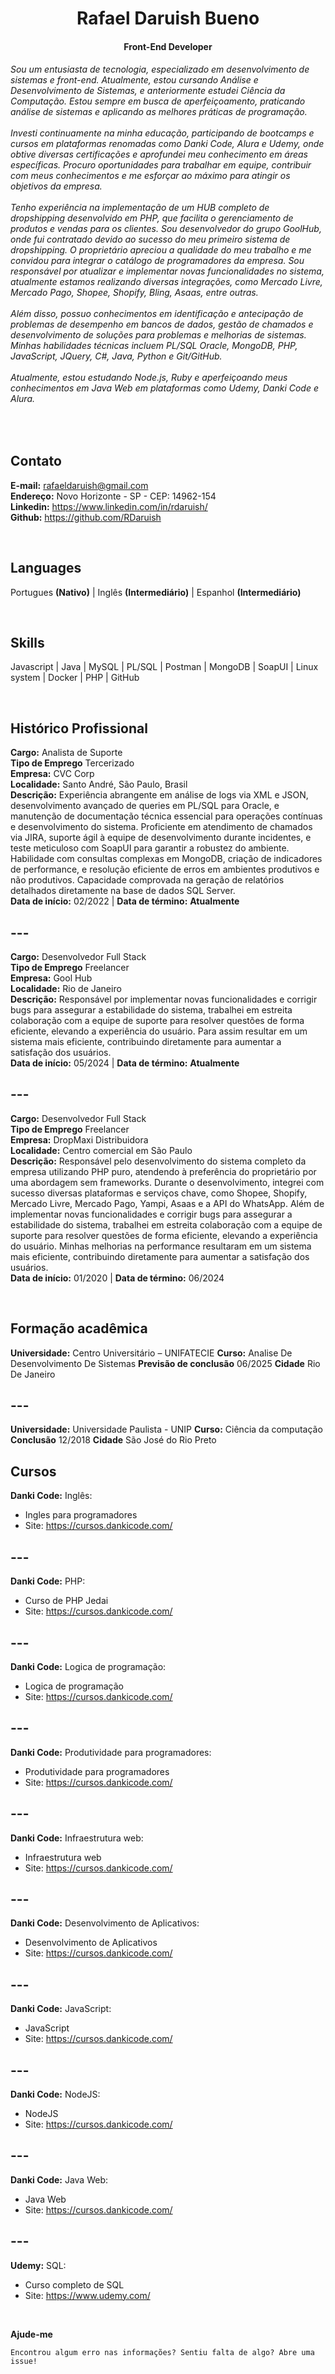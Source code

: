 <h1 align="center">Rafael Daruish Bueno</h1>
<h4 align="center">Front-End Developer</h4>

###### Sou um entusiasta de tecnologia, especializado em desenvolvimento de sistemas e front-end. Atualmente, estou cursando Análise e Desenvolvimento de Sistemas, e anteriormente estudei Ciência da Computação. Estou sempre em busca de aperfeiçoamento, praticando análise de sistemas e aplicando as melhores práticas de programação.<br><br>Investi continuamente na minha educação, participando de bootcamps e cursos em plataformas renomadas como Danki Code, Alura e Udemy, onde obtive diversas certificações e aprofundei meu conhecimento em áreas específicas. Procuro oportunidades para trabalhar em equipe, contribuir com meus conhecimentos e me esforçar ao máximo para atingir os objetivos da empresa.<br><br>Tenho experiência na implementação de um HUB completo de dropshipping desenvolvido em PHP, que facilita o gerenciamento de produtos e vendas para os clientes. Sou desenvolvedor do grupo GoolHub, onde fui contratado devido ao sucesso do meu primeiro sistema de dropshipping. O proprietário apreciou a qualidade do meu trabalho e me convidou para integrar o catálogo de programadores da empresa. Sou responsável por atualizar e implementar novas funcionalidades no sistema, atualmente estamos realizando diversas integrações, como Mercado Livre, Mercado Pago, Shopee, Shopify, Bling, Asaas, entre outras.<br><br>Além disso, possuo conhecimentos em identificação e antecipação de problemas de desempenho em bancos de dados, gestão de chamados e desenvolvimento de soluções para problemas e melhorias de sistemas. Minhas habilidades técnicas incluem PL/SQL Oracle, MongoDB, PHP, JavaScript, JQuery, C#, Java, Python e Git/GitHub.<br><br> Atualmente, estou estudando Node.js, Ruby e aperfeiçoando meus conhecimentos em Java Web em plataformas como Udemy, Danki Code e Alura.
<br>

## Contato
  **E-mail:** rafaeldaruish@gmail.com <br>
  **Endereço:** Novo Horizonte - SP - CEP: 14962-154 <br>
  **Linkedin:** <a href="https://www.linkedin.com/in/rdaruish/">https://www.linkedin.com/in/rdaruish/</a> <br>
  **Github:**   <a href="https://github.com/RDaruish"> https://github.com/RDaruish </a>


<br>

## Languages
Portugues **(Nativo)** |
Inglês **(Intermediário)** | 
Espanhol **(Intermediário)**

<br>

## Skills
Javascript |
Java | 
MySQL | 
PL/SQL | 
Postman |
MongoDB |
SoapUI |
Linux system |
Docker |
PHP |
GitHub

<br>

## Histórico Profissional
**Cargo:** Analista de Suporte <br>
**Tipo de Emprego** Tercerizado <br>
**Empresa:** CVC Corp <br>
**Localidade:** Santo André, São Paulo, Brasil <br>
**Descrição:** Experiência abrangente em análise de logs via XML e JSON, desenvolvimento avançado de queries em PL/SQL para Oracle, e manutenção de documentação técnica essencial para operações contínuas e desenvolvimento do sistema. Proficiente em atendimento de chamados via JIRA, suporte ágil à equipe de desenvolvimento durante incidentes, e teste meticuloso com SoapUI para garantir a robustez do ambiente. Habilidade com consultas complexas em MongoDB, criação de indicadores de performance, e resolução eficiente de erros em ambientes produtivos e não produtivos. Capacidade comprovada na geração de relatórios detalhados diretamente na base de dados SQL Server.<br>
**Data de início:** 02/2022 | **Data de término:** **Atualmente** 

## ---
**Cargo:** Desenvolvedor Full Stack <br>
**Tipo de Emprego** Freelancer <br>
**Empresa:** Gool Hub<br>
**Localidade:** Rio de Janeiro <br>
**Descrição:** Responsável por implementar novas funcionalidades e corrigir bugs para assegurar a estabilidade do sistema, trabalhei em estreita colaboração com a equipe de suporte para resolver questões de forma eficiente, elevando a experiência do usuário. Para assim resultar em um sistema mais eficiente, contribuindo diretamente para aumentar a satisfação dos usuários. <br>
**Data de início:** 05/2024 | **Data de término:** **Atualmente**


## ---
**Cargo:** Desenvolvedor Full Stack <br>
**Tipo de Emprego** Freelancer <br>
**Empresa:** DropMaxi Distribuidora <br>
**Localidade:** Centro comercial em São Paulo <br>
**Descrição:** Responsável pelo desenvolvimento do sistema completo da empresa utilizando PHP puro, atendendo à preferência do proprietário por uma abordagem sem frameworks. Durante o desenvolvimento, integrei com sucesso diversas plataformas e serviços chave, como Shopee, Shopify, Mercado Livre, Mercado Pago, Yampi, Asaas e a API do WhatsApp. Além de implementar novas funcionalidades e corrigir bugs para assegurar a estabilidade do sistema, trabalhei em estreita colaboração com a equipe de suporte para resolver questões de forma eficiente, elevando a experiência do usuário. Minhas melhorias na performance resultaram em um sistema mais eficiente, contribuindo diretamente para aumentar a satisfação dos usuários. <br>
**Data de início:** 01/2020 | **Data de término:** 06/2024 

<br>


## Formação acadêmica 
**Universidade:** Centro Universitário – UNIFATECIE
**Curso:** Analise De Desenvolvimento De Sistemas
**Previsão de conclusão** 06/2025
**Cidade** Rio De Janeiro

## ---
**Universidade:** Universidade Paulista - UNIP
**Curso:** Ciência da computação
**Conclusão** 12/2018
**Cidade** São José do Rio Preto

## Cursos
**Danki Code:** Inglês:
 * Ingles para programadores
 * Site: https://cursos.dankicode.com/

 ## ---

 **Danki Code:** PHP:
 * Curso de PHP Jedai
 * Site: https://cursos.dankicode.com/

 ## ---

 **Danki Code:** Logica de programação:
 * Logica de programação
 * Site: https://cursos.dankicode.com/

 ## ---

 **Danki Code:** Produtividade para programadores:
 * Produtividade para programadores
 * Site: https://cursos.dankicode.com/

 ## ---

 **Danki Code:** Infraestrutura web:
 * Infraestrutura web
 * Site: https://cursos.dankicode.com/

 ## ---

 **Danki Code:** Desenvolvimento de Aplicativos:
 * Desenvolvimento de Aplicativos
 * Site: https://cursos.dankicode.com/

 ## ---

 **Danki Code:** JavaScript:
 * JavaScript
 * Site: https://cursos.dankicode.com/
   
 ## ---

 **Danki Code:** NodeJS:
 * NodeJS
 * Site: https://cursos.dankicode.com/

 ## ---

 **Danki Code:** Java Web:
 * Java Web
 * Site: https://cursos.dankicode.com/

 ## ---

 **Udemy:** SQL:
 * Curso completo de SQL
 * Site: https://www.udemy.com/

<br>

**Ajude-me**
```
Encontrou algum erro nas informações? Sentiu falta de algo? Abre uma issue!
```
